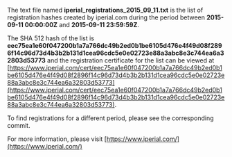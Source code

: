 The text file named **iperial_registrations_2015_09_11.txt** is the list of registration hashes created by iperial.com during the period between **2015-09-11 00:00:00Z** and **2015-09-11 23:59:59Z**.

The SHA 512 hash of the list is **eec75ea1e60f047200b1a7a766dc49b2ed0b1be6105d476e4f49d08f2896f14c96d73d4b3b2b131d1cea96cdc5e0e02723e88a3abc8e3c744ea6a32803d53773** and the registration certificate for the list can be viewed at [https://www.iperial.com/cert/eec75ea1e60f047200b1a7a766dc49b2ed0b1be6105d476e4f49d08f2896f14c96d73d4b3b2b131d1cea96cdc5e0e02723e88a3abc8e3c744ea6a32803d53773](https://www.iperial.com/cert/eec75ea1e60f047200b1a7a766dc49b2ed0b1be6105d476e4f49d08f2896f14c96d73d4b3b2b131d1cea96cdc5e0e02723e88a3abc8e3c744ea6a32803d53773).

To find registrations for a different period, please see the corresponding commit.

For more information, please visit [https://www.iperial.com/](https://www.iperial.com/)
